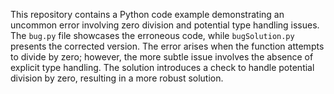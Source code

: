 This repository contains a Python code example demonstrating an uncommon error involving zero division and potential type handling issues. The `bug.py` file showcases the erroneous code, while `bugSolution.py` presents the corrected version. The error arises when the function attempts to divide by zero; however, the more subtle issue involves the absence of explicit type handling. The solution introduces a check to handle potential division by zero, resulting in a more robust solution. 